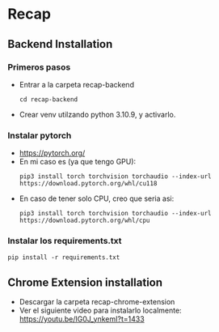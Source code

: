 # Recap

## Backend Installation

### Primeros pasos
- Entrar a la carpeta recap-backend
  ```
  cd recap-backend
  ```
- Crear venv utilzando python 3.10.9, y activarlo.

### Instalar pytorch
- https://pytorch.org/
- En mi caso es (ya que tengo GPU):
  ```
  pip3 install torch torchvision torchaudio --index-url https://download.pytorch.org/whl/cu118
  ```
- En caso de tener solo CPU, creo que seria asi:
  ```
  pip3 install torch torchvision torchaudio --index-url https://download.pytorch.org/whl/cpu
  ```
### Instalar los requirements.txt
```
pip install -r requirements.txt
```

## Chrome Extension installation
- Descargar la carpeta recap-chrome-extension
- Ver el siguiente video para instalarlo localmente: https://youtu.be/IG0J_ynkemI?t=1433

